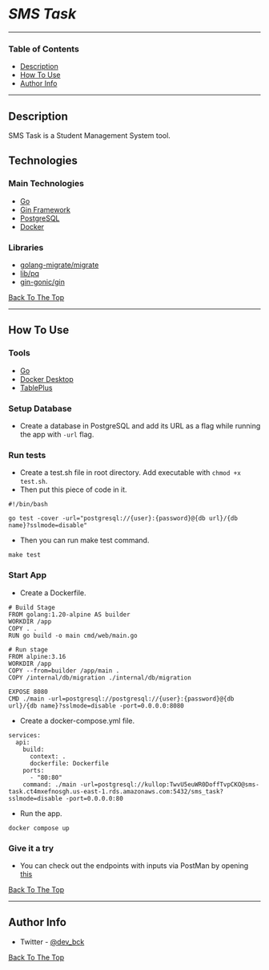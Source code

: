 # _SMS Task_


---

### Table of Contents

- [Description](#description)
- [How To Use](#how-to-use)
- [Author Info](#author-info)

---

## Description

SMS Task is a Student Management System tool. 

## Technologies

### Main Technologies

- [Go](https://go.dev/)
- [Gin Framework](https://github.com/gin-gonic/gin)
- [PostgreSQL](https://www.postgresql.org/)
- [Docker](https://www.docker.com/)

### Libraries

- [golang-migrate/migrate](https://github.com/golang-migrate/migrate)
- [lib/pq](https://github.com/lib/pq)
- [gin-gonic/gin](https://github.com/gin-gonic/gin)

[Back To The Top](#sms-task)

---

## How To Use

### Tools

- [Go](https://go.dev/dl/)
- [Docker Desktop](https://www.docker.com/products/docker-desktop/)
- [TablePlus](https://tableplus.com/download)

### Setup Database

- Create a database in PostgreSQL and add its URL as a flag while running the app with ```-url``` flag.

### Run tests

- Create a test.sh file in root directory. Add executable with ```chmod +x test.sh```.
- Then put this piece of code in it.

```
#!/bin/bash

go test -cover -url="postgresql://{user}:{password}@{db url}/{db name}?sslmode=disable"
```

- Then you can run make test command.

```
make test
```

### Start App

- Create a Dockerfile.

```
# Build Stage
FROM golang:1.20-alpine AS builder
WORKDIR /app
COPY . .
RUN go build -o main cmd/web/main.go

# Run stage
FROM alpine:3.16
WORKDIR /app
COPY --from=builder /app/main .
COPY /internal/db/migration ./internal/db/migration

EXPOSE 8080
CMD ./main -url=postgresql://postgresql://{user}:{password}@{db url}/{db name}?sslmode=disable -port=0.0.0.0:8080
```

- Create a docker-compose.yml file.

```
services:
  api:
    build:
      context: .
      dockerfile: Dockerfile
    ports:
      - "80:80"
    command: ./main -url=postgresql://kullop:TwvU5euWR0DoffTvpCKO@sms-task.ct4mxefnosgh.us-east-1.rds.amazonaws.com:5432/sms_task?sslmode=disable -port=0.0.0.0:80
```

- Run the app.

```
docker compose up
```

### Give it a try

- You can check out the endpoints with inputs via PostMan by opening [this](SMS-Task.postman_collection.json)

[Back To The Top](#sms-task)

---

## Author Info

- Twitter - [@dev_bck](https://twitter.com/dev_bck)

[Back To The Top](#sms-task)